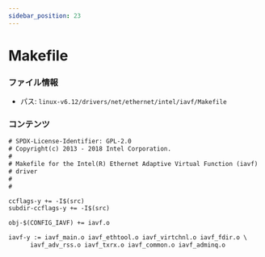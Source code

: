 ```yaml
---
sidebar_position: 23
---
```

# Makefile

### ファイル情報

- パス: `linux-v6.12/drivers/net/ethernet/intel/iavf/Makefile`

### コンテンツ

```txt
# SPDX-License-Identifier: GPL-2.0
# Copyright(c) 2013 - 2018 Intel Corporation.
#
# Makefile for the Intel(R) Ethernet Adaptive Virtual Function (iavf)
# driver
#
#

ccflags-y += -I$(src)
subdir-ccflags-y += -I$(src)

obj-$(CONFIG_IAVF) += iavf.o

iavf-y := iavf_main.o iavf_ethtool.o iavf_virtchnl.o iavf_fdir.o \
	  iavf_adv_rss.o iavf_txrx.o iavf_common.o iavf_adminq.o

```
